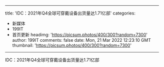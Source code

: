 
---
title: 'IDC：2021年Q4全球可穿戴设备出货量达1.71亿部'
categories: 
 - 新媒体
 - 199IT
 - 首页更新
headimg: 'https://picsum.photos/400/300?random=7300'
author: 199IT
comments: false
date: Mon, 21 Mar 2022 12:23:10 GMT
thumbnail: 'https://picsum.photos/400/300?random=7300'
---

<div>   
IDC：2021年Q4全球可穿戴设备出货量达1.71亿部  
</div>
            